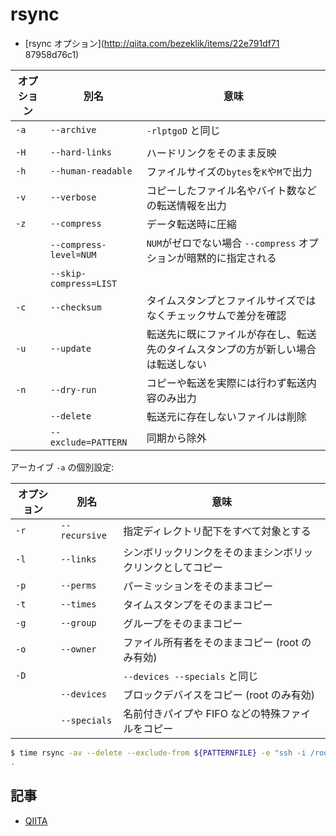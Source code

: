 # rsync

- [rsync オプション](http://qiita.com/bezeklik/items/22e791df71 87958d76c1)

| オプション | 別名                   | 意味                                                                             |
| ---------- | ---------------------- | -------------------------------------------------------------------------------- |
| `-a`       | `--archive`            | `-rlptgoD` と同じ                                                                |
|            |                        |                                                                                  |
| `-H`       | `--hard-links`         | ハードリンクをそのまま反映                                                       |
| `-h`       | `--human-readable`     | ファイルサイズの`bytes`を`K`や`M`で出力                                          |
| `-v`       | `--verbose`            | コピーしたファイル名やバイト数などの転送情報を出力                               |
| `-z`       | `--compress`           | データ転送時に圧縮                                                               |
|            | `--compress-level=NUM` | `NUM`がゼロでない場合 `--compress` オプションが暗黙的に指定される                |
|            | `--skip-compress=LIST` |                                                                                  |
| `-c`       | `--checksum`           | タイムスタンプとファイルサイズではなくチェックサムで差分を確認                   |
| `-u`       | `--update`             | 転送先に既にファイルが存在し、転送先のタイムスタンプの方が新しい場合は転送しない |
| `-n`       | `--dry-run`            | コピーや転送を実際には行わず転送内容のみ出力                                     |
|            | `--delete`             | 転送元に存在しないファイルは削除                                                 |
|            | `--exclude=PATTERN`    | 同期から除外                                                                     |

アーカイブ `-a` の個別設定:

| オプション | 別名          | 意味                                                       |
| ---------- | ------------- | ---------------------------------------------------------- |
| `-r`       | `--recursive` | 指定ディレクトリ配下をすべて対象とする                     |
| `-l`       | `--links`     | シンボリックリンクをそのままシンボリックリンクとしてコピー |
| `-p`       | `--perms`     | パーミッションをそのままコピー                             |
| `-t`       | `--times`     | タイムスタンプをそのままコピー                             |
| `-g`       | `--group`     | グループをそのままコピー                                   |
| `-o`       | `--owner`     | ファイル所有者をそのままコピー (root のみ有効)             |
| `-D`       |               | `--devices --specials` と同じ                              |
|            | `--devices`   | ブロックデバイスをコピー (root のみ有効)                   |
|            | `--specials`  | 名前付きパイプや FIFO などの特殊ファイルをコピー           |

```bash
$ time rsync -av --delete --exclude-from ${PATTERNFILE} -e "ssh -i /root/.ssh/id_rsync" ${SOURCEDIR} ${DESTDIR} 2>&1 | tee -a ${LOGFILE}
.
```

## 記事

- [QIITA](https://qiita.com/search?q=rsync)
